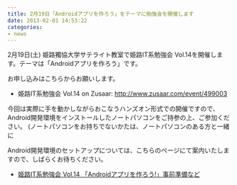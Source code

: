 ```yaml
---
title: 2月19日「Androidアプリを作ろう」をテーマに勉強会を開催します
date: 2013-02-01 14:53:22
categories:
- news
---
```


2月19日(土) 姫路獨協大学サテライト教室で姫路IT系勉強会 Vol.14を開催します。テーマは「Androidアプリを作ろう」です。

お申し込みはこちらからお願いします。

-   姫路IT系勉強会 Vol.14 on Zusaar: <http://www.zusaar.com/event/499003>

今回は実際に手を動かしながらおこなうハンズオン形式での開催ですので、Android開発環境をインストールしたノートパソコンをご持参の上、ご参加ください。 (ノートパソコンをお持ちでないかたは、ノートパソコンのある方と一緒に

Android開発環境のセットアップについては、こちらのページにて案内いたしますので、しばらくお待ちください。

-   [姫路IT系勉強会 Vol.14 「Androidアプリを作ろう!」事前準備など](https://sites.google.com/site/himejiitstudy/history/20130216/androidhandson)
